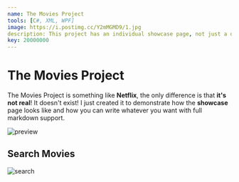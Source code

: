```yaml
---
name: The Movies Project
tools: [C#, XML, WPF]
image: https://i.postimg.cc/Y2mMGMD9/1.jpg
description: This project has an individual showcase page, not just a direct link to the project site or repo. Now you have more space to describe your awesome project!...
key: 20000000
---
```


# The Movies Project

The Movies Project is something like **Netflix**, the only difference is that **it's not real**! It doesn't exist! I just created it to demonstrate how the **showcase** page looks like and how you can write whatever you want with full markdown support.

![preview](https://www.sketchappsources.com/resources/source-image/we-were-soldiers-landing-page-dbruggisser.jpg)

## Search Movies

![search](https://www.sketchappsources.com/resources/source-image/microsoft-windows-10-virtual-keyboard-diogo-sousa.png)
